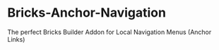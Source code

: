 # Bricks-Anchor-Navigation
The perfect Bricks Builder Addon for Local Navigation Menus (Anchor Links)
